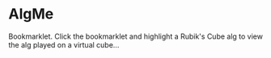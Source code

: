 # AlgMe
Bookmarklet. Click the bookmarklet and highlight a Rubik's Cube alg to view the alg played on a virtual cube...
